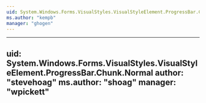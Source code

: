 ```yaml
---
uid: System.Windows.Forms.VisualStyles.VisualStyleElement.ProgressBar.Chunk
ms.author: "kempb"
manager: "ghogen"
---
```


---
uid: System.Windows.Forms.VisualStyles.VisualStyleElement.ProgressBar.Chunk.Normal
author: "stevehoag"
ms.author: "shoag"
manager: "wpickett"
---
